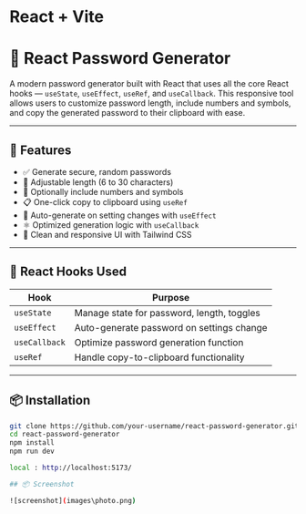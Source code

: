 # React + Vite

# 🔐 React Password Generator

A modern password generator built with React that uses all the core React hooks — `useState`, `useEffect`, `useRef`, and `useCallback`. This responsive tool allows users to customize password length, include numbers and symbols, and copy the generated password to their clipboard with ease.



---

## 🚀 Features

- ✅ Generate secure, random passwords
- 🔢 Adjustable length (6 to 30 characters)
- 🔣 Optionally include numbers and symbols
- 📋 One-click copy to clipboard using `useRef`
- 🔄 Auto-generate on setting changes with `useEffect`
- ⚛️ Optimized generation logic with `useCallback`
- 🎨 Clean and responsive UI with Tailwind CSS

---

## 🧠 React Hooks Used

| Hook         | Purpose |
|--------------|---------|
| `useState`   | Manage state for password, length, toggles |
| `useEffect`  | Auto-generate password on settings change |
| `useCallback`| Optimize password generation function |
| `useRef`     | Handle copy-to-clipboard functionality |

---

## 📦 Installation

```bash
git clone https://github.com/your-username/react-password-generator.git
cd react-password-generator
npm install
npm run dev

local : http://localhost:5173/

## 📦 Screenshot

![screenshot](images\photo.png) 
